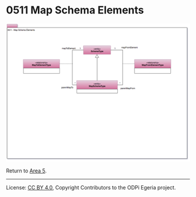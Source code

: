 <!-- SPDX-License-Identifier: CC-BY-4.0 -->
<!-- Copyright Contributors to the ODPi Egeria project. -->

# 0511 Map Schema Elements

![UML](0511-Map-Schema-Elements.png#pagewidth)


Return to [Area 5](Area-5-models.md).

----
License: [CC BY 4.0](https://creativecommons.org/licenses/by/4.0/),
Copyright Contributors to the ODPi Egeria project.